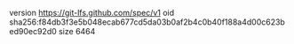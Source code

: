 version https://git-lfs.github.com/spec/v1
oid sha256:f84db3f3e5b048ecab677cd5da03b0af2b4c0b40f188a4d00c623bed90ec92d0
size 6464
